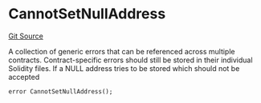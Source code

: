 # CannotSetNullAddress
[Git Source](https://github.com/FloorDAO/floor-v2/blob/445b96358cc205e432e359914c1681c0f44048b0/src/contracts/utils/Errors.sol)

A collection of generic errors that can be referenced across multiple
contracts. Contract-specific errors should still be stored in their
individual Solidity files.
If a NULL address tries to be stored which should not be accepted


```solidity
error CannotSetNullAddress();
```

